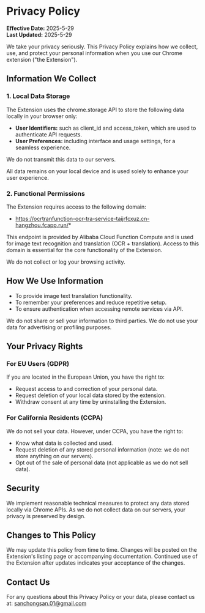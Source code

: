 # Privacy Policy

**Effective Date:** 2025-5-29  
**Last Updated:** 2025-5-29

We take your privacy seriously. This Privacy Policy explains how we collect, use, and protect your personal information when you use our Chrome extension ("the Extension").

## Information We Collect

### 1. Local Data Storage

The Extension uses the chrome.storage API to store the following data locally in your browser only:

- **User Identifiers:** such as client_id and access_token, which are used to authenticate API requests.
- **User Preferences:** including interface and usage settings, for a seamless experience.

We do not transmit this data to our servers.

All data remains on your local device and is used solely to enhance your user experience.

### 2. Functional Permissions

The Extension requires access to the following domain:

- https://ocrtranfunction-ocr-tra-service-taijrfcxuz.cn-hangzhou.fcapp.run/*

This endpoint is provided by Alibaba Cloud Function Compute and is used for image text recognition and translation (OCR + translation). Access to this domain is essential for the core functionality of the Extension.

We do not collect or log your browsing activity.

## How We Use Information

- To provide image text translation functionality.
- To remember your preferences and reduce repetitive setup.
- To ensure authentication when accessing remote services via API.

We do not share or sell your information to third parties. We do not use your data for advertising or profiling purposes.

## Your Privacy Rights

### For EU Users (GDPR)

If you are located in the European Union, you have the right to:

- Request access to and correction of your personal data.
- Request deletion of your local data stored by the extension.
- Withdraw consent at any time by uninstalling the Extension.

### For California Residents (CCPA)

We do not sell your data. However, under CCPA, you have the right to:

- Know what data is collected and used.
- Request deletion of any stored personal information (note: we do not store anything on our servers).
- Opt out of the sale of personal data (not applicable as we do not sell data).

## Security

We implement reasonable technical measures to protect any data stored locally via Chrome APIs. As we do not collect data on our servers, your privacy is preserved by design.

## Changes to This Policy

We may update this policy from time to time. Changes will be posted on the Extension's listing page or accompanying documentation. Continued use of the Extension after updates indicates your acceptance of the changes.

## Contact Us

For any questions about this Privacy Policy or your data, please contact us at: sanchongsan.01@gmail.com